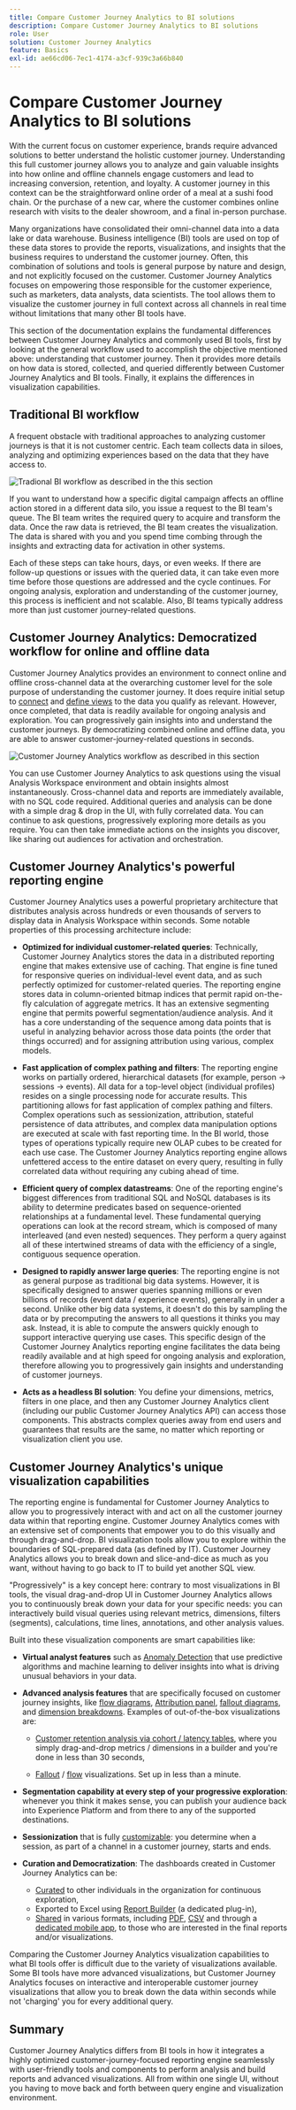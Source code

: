 ```yaml
---
title: Compare Customer Journey Analytics to BI solutions
description: Compare Customer Journey Analytics to BI solutions
role: User
solution: Customer Journey Analytics
feature: Basics
exl-id: ae66cd06-7ec1-4174-a3cf-939c3a66b840
---
```

# Compare Customer Journey Analytics to BI solutions

With the current focus on customer experience, brands require advanced solutions to better understand the holistic customer journey. Understanding this full customer journey allows you to analyze and gain valuable insights into how online and offline channels engage customers and lead to increasing conversion, retention, and loyalty. A customer journey in this context can be the straightforward online order of a meal at a sushi food chain. Or the purchase of a new car, where the customer combines online research with visits to the dealer showroom, and a final in-person purchase.

Many organizations have consolidated their omni-channel data into a data lake or data warehouse. Business intelligence (BI) tools are used on top of these data stores to provide the reports, visualizations, and insights that the business requires to understand the customer journey. Often, this combination of solutions and tools is general purpose by nature and design, and not explicitly focused on the customer. Customer Journey Analytics focuses on empowering those responsible for the customer experience, such as marketers, data analysts, data scientists. The tool allows them to visualize the customer journey in full context across all channels in real time without limitations that many other BI tools have.

This section of the documentation explains the fundamental differences between Customer Journey Analytics and commonly used BI tools, first by looking at the general workflow used to accomplish the objective mentioned above: understanding that customer journey. Then it provides more details on how data is stored, collected, and queried differently between Customer Journey Analytics and BI tools. Finally, it explains the differences in visualization capabilities.

## Traditional BI workflow

A frequent obstacle with traditional approaches to analyzing customer journeys is that it is not customer centric. Each team collects data in siloes, analyzing and optimizing experiences based on the data that they have access to.

![Tradional BI workflow as described in the this section](./assets/biworkflow.png)

If you want to understand how a specific digital campaign affects an offline action stored in a different data silo, you issue a request to the BI team's queue. The BI team writes the required query to acquire and transform the data. Once the raw data is retrieved, the BI team creates the visualization. The data is shared with you and you spend time combing through the insights and extracting data for activation in other systems. 

Each of these steps can take hours, days, or even weeks. If there are follow-up questions or issues with the queried data, it can take even more time before those questions are addressed and the cycle continues. For ongoing analysis, exploration and understanding of the customer journey, this process is inefficient and not scalable. Also, BI teams typically address more than just customer journey-related questions.

## Customer Journey Analytics: Democratized workflow for online and offline data

Customer Journey Analytics provides an environment to connect online and offline cross-channel data at the overarching customer level for the sole purpose of understanding the customer journey. It does require initial setup to [connect](/help/connections/overview.md) and [define views](/help/data-views/data-views.md) to the data you qualify as relevant. However, once completed, that data is readily available for ongoing analysis and exploration. You can progressively gain insights into and understand the customer journeys. By democratizing combined online and offline data, you are able to answer customer-journey-related questions in seconds.

![Customer Journey Analytics workflow as described in this section](./assets/cjaworkflow.png)

You can use Customer Journey Analytics to ask questions using the visual Analysis Workspace environment and obtain insights almost instantaneously. Cross-channel data and reports are immediately available, with no SQL code required. Additional queries and analysis can be done with a simple drag & drop in the UI, with fully correlated data. You can continue to ask questions, progressively exploring more details as you require. You can then take immediate actions on the insights you discover, like sharing out audiences for activation and orchestration.

## Customer Journey Analytics's powerful reporting engine

Customer Journey Analytics uses a powerful proprietary architecture that distributes analysis across hundreds or even thousands of servers to display data in Analysis Workspace within seconds. Some notable properties of this processing architecture include:

* **Optimized for individual customer-related queries**: Technically, Customer Journey Analytics stores the data in a distributed reporting engine that makes extensive use of caching. That engine is fine tuned for responsive queries on individual-level event data, and as such perfectly optimized for customer-related queries. The reporting engine stores data in column-oriented bitmap indices that permit rapid on-the-fly calculation of aggregate metrics. It has an extensive segmenting engine that permits powerful segmentation/audience analysis. And it has a core understanding of the sequence among data points that is useful in analyzing behavior across those data points (the order that things occurred) and for assigning attribution using various, complex models.

* **Fast application of complex pathing and filters**: The reporting engine works on partially ordered, hierarchical datasets (for example, person -> sessions -> events). All data for a top-level object (individual profiles) resides on a single processing node for accurate results. This partitioning allows for fast application of complex pathing and filters. Complex operations such as sessionization, attribution, stateful persistence of data attributes, and complex data manipulation options are executed at scale with fast reporting time. In the BI world, those types of operations typically require new OLAP cubes to be created for each use case. The Customer Journey Analytics reporting engine allows unfettered access to the entire dataset on every query, resulting in fully correlated data without requiring any cubing ahead of time.

* **Efficient query of complex datastreams**: One of the reporting engine's biggest differences from traditional SQL and NoSQL databases is its ability to determine predicates based on sequence-oriented relationships at a fundamental level. These fundamental querying operations can look at the record stream, which is composed of many interleaved (and even nested) sequences. They perform a query against all of these intertwined streams of data with the efficiency of a single, contiguous sequence operation.

* **Designed to rapidly answer large queries**: The reporting engine is not as general purpose as traditional big data systems. However, it is specifically designed to answer queries spanning millions or even billions of records (event data / experience events), generally in under a second. Unlike other big data systems, it doesn't do this by sampling the data or by precomputing the answers to all questions it thinks you may ask. Instead, it is able to compute the answers quickly enough to support interactive querying use cases. This specific design of the Customer Journey Analytics reporting engine facilitates the data being readily available and at high speed for ongoing analysis and exploration, therefore allowing you to progressively gain insights and understanding of customer journeys.

* **Acts as a headless BI solution**: You define your dimensions, metrics, filters in one place, and then any Customer Journey Analytics client (including our public Customer Journey Analytics API) can access those components. This abstracts complex queries away from end users and guarantees that results are the same, no matter which reporting or visualization client you use. 

## Customer Journey Analytics's unique visualization capabilities

The reporting engine is fundamental for Customer Journey Analytics to allow you to progressively interact with and act on all the customer journey data within that reporting engine. Customer Journey Analytics comes with an extensive set of components that empower you to do this visually and through drag-and-drop. BI visualization tools allow you to explore within the boundaries of SQL-prepared data (as defined by IT). Customer Journey Analytics allows you to break down and slice-and-dice as much as you want, without having to go back to IT to build yet another SQL view.  

"Progressively" is a key concept here: contrary to most visualizations in BI tools, the visual drag-and-drop UI in Customer Journey Analytics allows you to continuously break down your data for your specific needs: you can interactively build visual queries using relevant metrics, dimensions, filters (segments), calculations, time lines, annotations, and other analysis values.

Built into these visualization components are smart capabilities like:

* **Virtual analyst features** such as [Anomaly Detection](/help/analysis-workspace/c-anomaly-detection/anomaly-detection.md) that use predictive algorithms and machine learning to deliver insights into what is driving unusual behaviors in your data.

* **Advanced analysis features** that are specifically focused on customer journey insights, like [flow diagrams](/help/analysis-workspace/visualizations/c-flow/flow.md), [Attribution panel](/help/analysis-workspace/c-panels/attribution.md), [fallout diagrams](/help/analysis-workspace/visualizations/fallout/fallout-flow.md), and [dimension breakdowns](/help/components/dimensions/t-breakdown-fa.md). Examples of out-of-the-box visualizations are:

    * [Customer retention analysis via cohort / latency tables](/help/analysis-workspace/visualizations/cohort-table/cohort-use-cases.md), where you simply drag-and-drop metrics / dimensions in a builder and you're done in less than 30 seconds,

    * [Fallout](/help/analysis-workspace/visualizations/fallout/configuring-fallout.md) / [flow](/help/analysis-workspace/visualizations/c-flow/create-flow.md) visualizations. Set up in less than a minute.
    
* **Segmentation capability at every step of your progressive exploration**: whenever you think it makes sense, you can publish your audience back into Experience Platform and from there to any of the supported destinations. 

* **Sessionization** that is fully [customizable](/help/data-views/component-settings/persistence.md): you determine when a session, as part of a channel in a customer journey, starts and ends.

* **Curation and Democratization**: The dashboards created in Customer Journey Analytics can be:

    * [Curated](/help/analysis-workspace/curate-share/curate.md) to other individuals in the organization for continuous exploration, 
    * Exported to Excel using [Report Builder](/help/report-builder/report-buider-overview.md) (a dedicated plug-in), 
    * [Shared](/help/analysis-workspace/curate-share/share-projects.md) in various formats, including [PDF](/help/analysis-workspace/export/download-send.md), [CSV](/help/analysis-workspace/export/download-send.md) and through a [dedicated mobile app](/help/mobile-app/home.md), to those who are interested in the final reports and/or visualizations. 

Comparing the Customer Journey Analytics visualization capabilities to what BI tools offer is difficult due to the variety of visualizations available. Some BI tools have more advanced visualizations, but Customer Journey Analytics focuses on interactive and interoperable customer journey visualizations that allow you to break down the data within seconds while not 'charging' you for every additional query.


## Summary

Customer Journey Analytics differs from BI tools in how it integrates a highly optimized customer-journey-focused reporting engine seamlessly with user-friendly tools and components to perform analysis and build reports and advanced visualizations. All from within one single UI, without you having to move back and forth between query engine and visualization environment.
